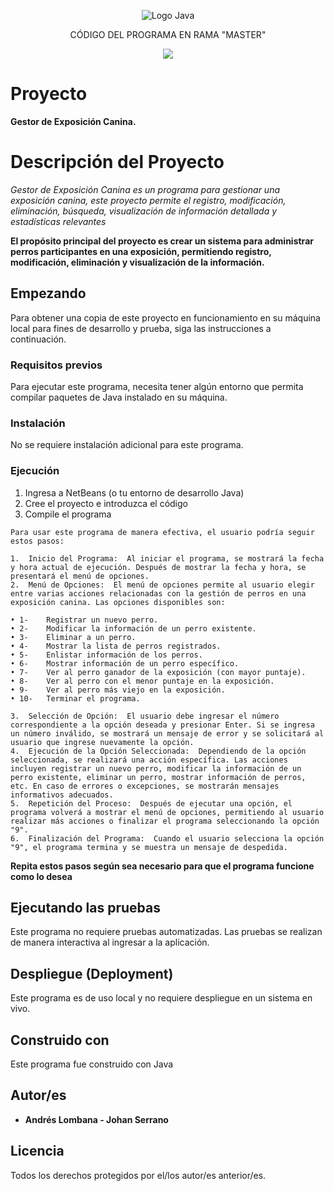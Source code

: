 <p align="center">
    <img src="https://seeklogo.com/images/J/java-logo-7833D1D21A-seeklogo.com.png" alt="Logo Java">
</p>

<p align="center">
    CÓDIGO DEL PROGRAMA EN RAMA "MASTER"
</p>

<p align="center">
    <img src="https://img.shields.io/badge/GitHub-%23121011.svg?style=for-the-badge&logo=github&logoColor=white">
</p>

# Proyecto

**Gestor de Exposición Canina.**

# Descripción del Proyecto

*Gestor de Exposición Canina es un programa para gestionar una exposición canina, este proyecto permite el registro, modificación, eliminación, búsqueda, visualización de información detallada y estadísticas relevantes*

 **El propósito principal del proyecto es crear un sistema para administrar perros participantes en una exposición, permitiendo registro, modificación, eliminación y visualización de la información.**

## Empezando

Para obtener una copia de este proyecto en funcionamiento en su máquina local para fines de desarrollo y prueba, siga las instrucciones a continuación.

### Requisitos previos

Para ejecutar este programa, necesita tener algún entorno que permita compilar paquetes de Java instalado en su máquina.

### Instalación

No se requiere instalación adicional para este programa.

### Ejecución

1. Ingresa a NetBeans (o tu entorno de desarrollo Java)
2. Cree el proyecto e introduzca el código
3. Compile el programa 
```
Para usar este programa de manera efectiva, el usuario podría seguir estos pasos:
```
```
1.	Inicio del Programa:  Al iniciar el programa, se mostrará la fecha y hora actual de ejecución. Después de mostrar la fecha y hora, se presentará el menú de opciones. 
2.	Menú de Opciones:  El menú de opciones permite al usuario elegir entre varias acciones relacionadas con la gestión de perros en una exposición canina. Las opciones disponibles son:

• 1-	Registrar un nuevo perro.
• 2-	Modificar la información de un perro existente.
• 3-	Eliminar a un perro.
• 4-	Mostrar la lista de perros registrados.
• 5-	Enlistar información de los perros.
• 6-	Mostrar información de un perro específico.
• 7-	Ver al perro ganador de la exposición (con mayor puntaje).
• 8-	Ver al perro con el menor puntaje en la exposición.
• 9-	Ver al perro más viejo en la exposición.
• 10-	Terminar el programa.

3.	Selección de Opción:  El usuario debe ingresar el número correspondiente a la opción deseada y presionar Enter. Si se ingresa un número inválido, se mostrará un mensaje de error y se solicitará al usuario que ingrese nuevamente la opción. 
4.	Ejecución de la Opción Seleccionada:  Dependiendo de la opción seleccionada, se realizará una acción específica. Las acciones incluyen registrar un nuevo perro, modificar la información de un perro existente, eliminar un perro, mostrar información de perros, etc. En caso de errores o excepciones, se mostrarán mensajes informativos adecuados. 
5.	Repetición del Proceso:  Después de ejecutar una opción, el programa volverá a mostrar el menú de opciones, permitiendo al usuario realizar más acciones o finalizar el programa seleccionando la opción "9". 
6.	Finalización del Programa:  Cuando el usuario selecciona la opción "9", el programa termina y se muestra un mensaje de despedida.
```
**Repita estos pasos según sea necesario para que el programa funcione como lo desea**

## Ejecutando las pruebas

Este programa no requiere pruebas automatizadas. Las pruebas se realizan de manera interactiva al ingresar a la aplicación.

## Despliegue (Deployment)

Este programa es de uso local y no requiere despliegue en un sistema en vivo.

## Construido con

Este programa fue construido con Java

## Autor/es

* **Andrés Lombana - Johan Serrano** 

## Licencia

Todos los derechos protegidos por el/los autor/es anterior/es.
